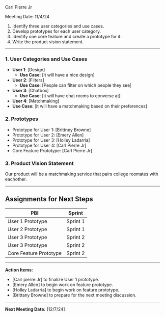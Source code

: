 Carl Pierre Jr 

 Meeting Date: 11/4/24

1. Identify three user categories and use cases.  
2. Develop prototypes for each user category.  
3. Identify one core feature and create a prototype for it.  
4. Write the product vision statement.  

---


### **1. User Categories and Use Cases**  
- **User 1**: [Design]  
  - **Use Case**: [it will have a nice design]  
- **User 2**: [Filters]  
  - **Use Case**: [People can filter on which people they see]  
- **User 3**: [Chatbox]  
  - **Use Case**: [it will have chat rooms to converse at]  
 - **User 4**: [Matchmaking]  
  - **Use Case**: [it will have a matchmaking based on their preferences]  
### **2. Prototypes**  
- Prototype for User 1: [Brittney Browne]  
- Prototype for User 2: [Emery Allen]  
- Prototype for User 3: [Holley Ladarria] 
- Prototype for User 4: [Carl Pierre Jr] 
- Core Feature Prototype: [Carl Pierre Jr]  

### **3. Product Vision Statement**  
Our product will be a matchmaking service that pairs college roomates with eachother. 

---

## Assignments for Next Steps  

| **PBI**                  | **Sprint**             |  
|---------------------------|------------------------|  
| User 1 Prototype          | Sprint 1              |  
| User 2 Prototype          | Sprint 1              |  
| User 3 Prototype          | Sprint 2              |  
| User 3 Prototype          | Sprint 2              |  
| Core Feature Prototype    | Sprint 2              |  

---

**Action Items:**  
- [Carl pierre Jr] to finalize User 1 prototype.  
- [Emery Allen] to begin work on feature prototype.  
- [Holley Ladarria] to begin work on feature prototype.  
- [Brittany Browne] to prepare for the next meeting discussion.  

---

**Next Meeting Date:** [12/7/24]